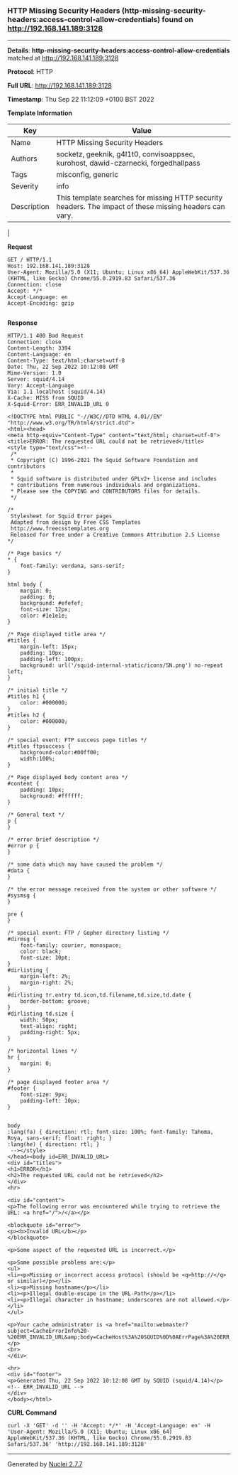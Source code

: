 ### HTTP Missing Security Headers (http-missing-security-headers:access-control-allow-credentials) found on http://192.168.141.189:3128
---
**Details**: **http-missing-security-headers:access-control-allow-credentials**  matched at http://192.168.141.189:3128

**Protocol**: HTTP

**Full URL**: http://192.168.141.189:3128

**Timestamp**: Thu Sep 22 11:12:09 +0100 BST 2022

**Template Information**

| Key | Value |
|---|---|
| Name | HTTP Missing Security Headers |
| Authors | socketz, geeknik, g4l1t0, convisoappsec, kurohost, dawid-czarnecki, forgedhallpass |
| Tags | misconfig, generic |
| Severity | info |
| Description | This template searches for missing HTTP security headers. The impact of these missing headers can vary.
 |

**Request**
```http
GET / HTTP/1.1
Host: 192.168.141.189:3128
User-Agent: Mozilla/5.0 (X11; Ubuntu; Linux x86_64) AppleWebKit/537.36 (KHTML, like Gecko) Chrome/55.0.2919.83 Safari/537.36
Connection: close
Accept: */*
Accept-Language: en
Accept-Encoding: gzip


```

**Response**
```http
HTTP/1.1 400 Bad Request
Connection: close
Content-Length: 3394
Content-Language: en
Content-Type: text/html;charset=utf-8
Date: Thu, 22 Sep 2022 10:12:08 GMT
Mime-Version: 1.0
Server: squid/4.14
Vary: Accept-Language
Via: 1.1 localhost (squid/4.14)
X-Cache: MISS from SQUID
X-Squid-Error: ERR_INVALID_URL 0

<!DOCTYPE html PUBLIC "-//W3C//DTD HTML 4.01//EN" "http://www.w3.org/TR/html4/strict.dtd">
<html><head>
<meta http-equiv="Content-Type" content="text/html; charset=utf-8">
<title>ERROR: The requested URL could not be retrieved</title>
<style type="text/css"><!-- 
 /*
 * Copyright (C) 1996-2021 The Squid Software Foundation and contributors
 *
 * Squid software is distributed under GPLv2+ license and includes
 * contributions from numerous individuals and organizations.
 * Please see the COPYING and CONTRIBUTORS files for details.
 */

/*
 Stylesheet for Squid Error pages
 Adapted from design by Free CSS Templates
 http://www.freecsstemplates.org
 Released for free under a Creative Commons Attribution 2.5 License
*/

/* Page basics */
* {
	font-family: verdana, sans-serif;
}

html body {
	margin: 0;
	padding: 0;
	background: #efefef;
	font-size: 12px;
	color: #1e1e1e;
}

/* Page displayed title area */
#titles {
	margin-left: 15px;
	padding: 10px;
	padding-left: 100px;
	background: url('/squid-internal-static/icons/SN.png') no-repeat left;
}

/* initial title */
#titles h1 {
	color: #000000;
}
#titles h2 {
	color: #000000;
}

/* special event: FTP success page titles */
#titles ftpsuccess {
	background-color:#00ff00;
	width:100%;
}

/* Page displayed body content area */
#content {
	padding: 10px;
	background: #ffffff;
}

/* General text */
p {
}

/* error brief description */
#error p {
}

/* some data which may have caused the problem */
#data {
}

/* the error message received from the system or other software */
#sysmsg {
}

pre {
}

/* special event: FTP / Gopher directory listing */
#dirmsg {
    font-family: courier, monospace;
    color: black;
    font-size: 10pt;
}
#dirlisting {
    margin-left: 2%;
    margin-right: 2%;
}
#dirlisting tr.entry td.icon,td.filename,td.size,td.date {
    border-bottom: groove;
}
#dirlisting td.size {
    width: 50px;
    text-align: right;
    padding-right: 5px;
}

/* horizontal lines */
hr {
	margin: 0;
}

/* page displayed footer area */
#footer {
	font-size: 9px;
	padding-left: 10px;
}


body
:lang(fa) { direction: rtl; font-size: 100%; font-family: Tahoma, Roya, sans-serif; float: right; }
:lang(he) { direction: rtl; }
 --></style>
</head><body id=ERR_INVALID_URL>
<div id="titles">
<h1>ERROR</h1>
<h2>The requested URL could not be retrieved</h2>
</div>
<hr>

<div id="content">
<p>The following error was encountered while trying to retrieve the URL: <a href="/">/</a></p>

<blockquote id="error">
<p><b>Invalid URL</b></p>
</blockquote>

<p>Some aspect of the requested URL is incorrect.</p>

<p>Some possible problems are:</p>
<ul>
<li><p>Missing or incorrect access protocol (should be <q>http://</q> or similar)</p></li>
<li><p>Missing hostname</p></li>
<li><p>Illegal double-escape in the URL-Path</p></li>
<li><p>Illegal character in hostname; underscores are not allowed.</p></li>
</ul>

<p>Your cache administrator is <a href="mailto:webmaster?subject=CacheErrorInfo%20-%20ERR_INVALID_URL&amp;body=CacheHost%3A%20SQUID%0D%0AErrPage%3A%20ERR_INVALID_URL%0D%0AErr%3A%20%5Bnone%5D%0D%0ATimeStamp%3A%20Thu,%2022%20Sep%202022%2010%3A12%3A08%20GMT%0D%0A%0D%0AClientIP%3A%20192.168.49.141%0D%0A%0D%0AHTTP%20Request%3A%0D%0A%0D%0A%0D%0A">webmaster</a>.</p>
<br>
</div>

<hr>
<div id="footer">
<p>Generated Thu, 22 Sep 2022 10:12:08 GMT by SQUID (squid/4.14)</p>
<!-- ERR_INVALID_URL -->
</div>
</body></html>

```


**CURL Command**
```
curl -X 'GET' -d '' -H 'Accept: */*' -H 'Accept-Language: en' -H 'User-Agent: Mozilla/5.0 (X11; Ubuntu; Linux x86_64) AppleWebKit/537.36 (KHTML, like Gecko) Chrome/55.0.2919.83 Safari/537.36' 'http://192.168.141.189:3128'
```
---
Generated by [Nuclei 2.7.7](https://github.com/projectdiscovery/nuclei)
